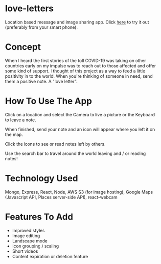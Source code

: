 # love-letters
Location based message and image sharing app. Click [here](https://love-letters-gfh.herokuapp.com/) to try it out (preferably from your smart phone).

# Concept

When I heard the first stories of the toll COVID-19 was taking on other countries early on my impulse was to reach out to those affected and offer some kind of support. I thought of this project as a way to feed a little positivity in to the world. When you're thinking of someone in need, send them a positive note. A "love letter". 

# How To Use The App

Click on a location and select the Camera to live a picture or the Keyboard to leave a note. 

When finished, send your note and an icon will appear where you left it on the map. 

Click the icons to see or read notes left by others. 

Use the search bar to travel around the world leaving and / or reading notes! 


# Technology Used

Mongo, Express, React, Node, AWS S3 (for image hosting), Google Maps (Javascript API, Places server-side API), react-webcam

# Features To Add
* Improved styles
* Image editing
* Landscape mode
* Icon grouping / scaling 
* Short videos
* Content expiration or deletion feature 

